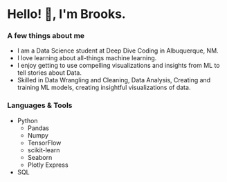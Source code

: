 # Hello! :wave:, I'm Brooks.

### A few things about me
- I am a Data Science student at Deep Dive Coding in Albuquerque, NM.
- I love learning about all-things machine learning.
- I enjoy getting to use compelling visualizations and insights from ML to tell stories about Data.
- Skilled in Data Wrangling and Cleaning, Data Analysis, Creating and training ML models, creating insightful visualizations of data.

### Languages & Tools 
- Python
  - Pandas
  - Numpy
  - TensorFlow
  - scikit-learn
  - Seaborn
  - Plotly Express
 - SQL   
   
  
  
